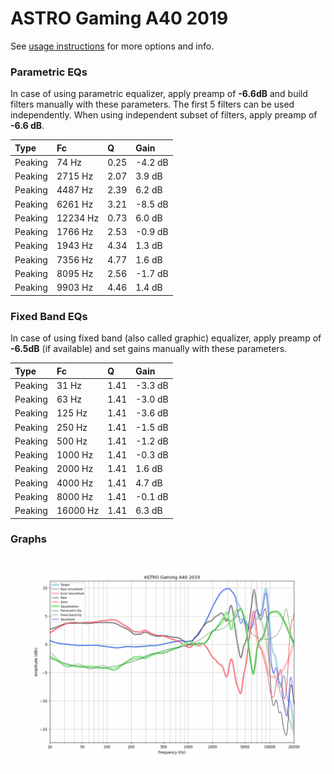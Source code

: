 # ASTRO Gaming A40 2019
See [usage instructions](https://github.com/jaakkopasanen/AutoEq#usage) for more options and info.

### Parametric EQs
In case of using parametric equalizer, apply preamp of **-6.6dB** and build filters manually
with these parameters. The first 5 filters can be used independently.
When using independent subset of filters, apply preamp of **-6.6 dB**.

| Type    | Fc       |    Q | Gain    |
|:--------|:---------|:-----|:--------|
| Peaking | 74 Hz    | 0.25 | -4.2 dB |
| Peaking | 2715 Hz  | 2.07 | 3.9 dB  |
| Peaking | 4487 Hz  | 2.39 | 6.2 dB  |
| Peaking | 6261 Hz  | 3.21 | -8.5 dB |
| Peaking | 12234 Hz | 0.73 | 6.0 dB  |
| Peaking | 1766 Hz  | 2.53 | -0.9 dB |
| Peaking | 1943 Hz  | 4.34 | 1.3 dB  |
| Peaking | 7356 Hz  | 4.77 | 1.6 dB  |
| Peaking | 8095 Hz  | 2.56 | -1.7 dB |
| Peaking | 9903 Hz  | 4.46 | 1.4 dB  |

### Fixed Band EQs
In case of using fixed band (also called graphic) equalizer, apply preamp of **-6.5dB**
(if available) and set gains manually with these parameters.

| Type    | Fc       |    Q | Gain    |
|:--------|:---------|:-----|:--------|
| Peaking | 31 Hz    | 1.41 | -3.3 dB |
| Peaking | 63 Hz    | 1.41 | -3.0 dB |
| Peaking | 125 Hz   | 1.41 | -3.6 dB |
| Peaking | 250 Hz   | 1.41 | -1.5 dB |
| Peaking | 500 Hz   | 1.41 | -1.2 dB |
| Peaking | 1000 Hz  | 1.41 | -0.3 dB |
| Peaking | 2000 Hz  | 1.41 | 1.6 dB  |
| Peaking | 4000 Hz  | 1.41 | 4.7 dB  |
| Peaking | 8000 Hz  | 1.41 | -0.1 dB |
| Peaking | 16000 Hz | 1.41 | 6.3 dB  |

### Graphs
![](./ASTRO%20Gaming%20A40%202019.png)